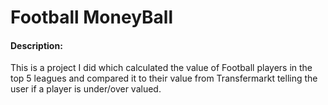 # Football MoneyBall
#### Description:

This is a project I did which calculated the value of Football players in the top 5 leagues and compared it to their value from Transfermarkt telling the user if a player is under/over valued.
